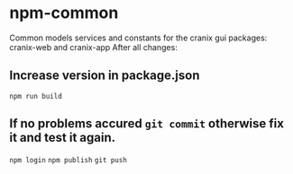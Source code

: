 # npm-common

Common models services and constants for the cranix gui packages: cranix-web and cranix-app
After all changes:

## Increase version in package.json
`npm run build`
## If no problems accured `git commit` otherwise fix it and test it again.
`npm login`
`npm publish`
`git push`

